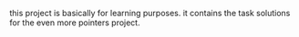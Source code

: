 this project is basically for learning purposes.
it contains the task solutions for the even more pointers project.
